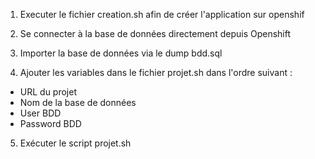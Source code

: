1. Executer le fichier creation.sh afin de créer l'application sur openshif

2. Se connecter à la base de données directement depuis Openshift

3. Importer la base de données via le dump bdd.sql

4. Ajouter les variables dans le fichier projet.sh dans l'ordre suivant :
 - URL du projet
 - Nom de la base de données 
 - User BDD
 - Password BDD

5. Exécuter le script projet.sh


